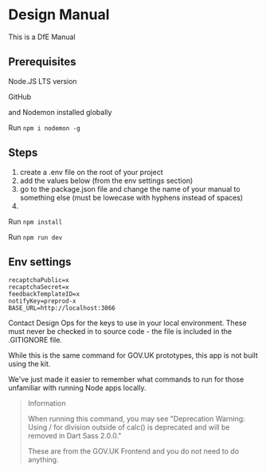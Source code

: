 # Design Manual

This is a DfE Manual


## Prerequisites

Node.JS LTS version

GitHub

and Nodemon installed globally

Run `npm i nodemon -g`


## Steps

1. create a .env file on the root of your project
2. add the values below (from the env settings section)
3. go to the package.json file and change the name of your manual to something else (must be lowecase with hyphens instead of spaces)
4. 

Run `npm install`

Run `npm run dev`

## Env settings



```
recaptchaPublic=x
recaptchaSecret=x
feedbackTemplateID=x
notifyKey=preprod-x
BASE_URL=http://localhost:3066
```
Contact Design Ops for the keys to use in your local environment. These must never be checked in to source code - the file is included in the .GITIGNORE file.


While this is the same command for GOV.UK prototypes, this app is not built using the kit.

We've just made it easier to remember what commands to run for those unfamiliar with 
running Node apps locally.

> Information
>
> When running this command, you may see "Deprecation Warning: Using / for division outside of calc() is deprecated and will be removed in Dart Sass 2.0.0."
> 
> These are from the GOV.UK Frontend and you do not need to do anything.
